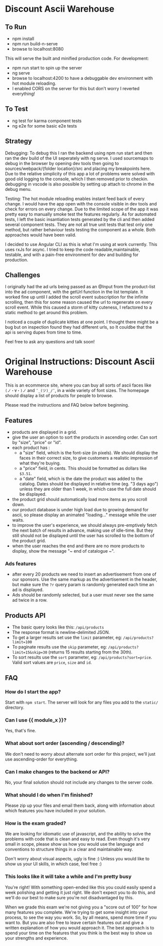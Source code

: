 Discount Ascii Warehouse
====
To Run
----
- npm install
- npm run build-n-serve
- browse to localhost:8080

This will serve the built and minified production code.
For development:
- npm run start to spin up the server
- ng serve
- browse to localhost:4200 to have a debuggable dev environment with hot module reloading.
- I enabled CORS on the server for this but don't worry I reverted everything!

To Test
----
- ng test for karma component tests
- ng e2e for some basic e2e tests

Strategy
----
Debugging:
To debug this I ran the backend using npm run start and then ran the dev build of the UI seperately with ng serve.  I used sourcemaps to debug in the browser by opening dev tools then going to sources/webpack/{folder location}/src and placing my breakpoints here.
Due to the relative simplicity of this app a lot of problems were solved with good old logging to the console, which I then removed prior to checkin.
debugging in vscode is also possible by setting up attach to chrome in the debug menu.

Testing:
The hot module reloading enables instant feed back of every change.  I would have the app open with the console visible in dev tools and check for errors on every change.  Due to the limited scope of the app it was pretty easy to manually smoke test the features regularly.
As for automated tests, I left the basic insantiation tests generated by the cli and then added several component tests.
They are not all true unit tests that test only one method, but rather behaviour tests testing the component as a whole.  Both approaches would have been valid.  

I decided to use Angular CLI as this is what I'm using at work currently.  This uses rxJs for async.  I tried to keep the code readable,maintainable, testable, and with a pain-free environment for dev and building for production.


Challenges
----
I originally had the ad urls being passed as an @Input from the product-list into the ad component, with the getUrl function in the list template.  It worked fine up until I added the scroll event subscription for the infinite scrolling, then this for some reason caused the url to regenerate on every scroll event.
While this caused a storm of kitty cuteness, I refactored to a static method to get around this problem.

I noticed a couple of duplicate kitties at one point.  I thought there might be a bug but on inspection found they had different urls, so It couldbe that the api is serving dupes from time to time.

Feel free to ask any questions and talk soon!


Original Instructions:
Discount Ascii Warehouse
====


This is an ecommerce site, where you can buy all sorts of ascii faces like `(ノ・∀・)ノ` and `¯_(ツ)_/¯`, in a wide variety of font sizes. The homepage should display a list of products for people to browse.

Please read the instructions and FAQ below before beginning.

Features
----

- products are displayed in a grid.
- give the user an option to sort the products in ascending order. Can sort by "size", "price" or "id".
- each product has :
  - a "size" field, which is the font-size (in pixels). We should display the faces in their correct size, to give customers a realistic impression of what they're buying.
  - a "price" field, in cents. This should be formatted as dollars like `$3.51`.
  - a "date" field, which is the date the product was added to the catalog. Dates should be displayed in relative time (eg. "3 days ago") unless they are older than 1 week, in which case the full date should be displayed.
- the product grid should automatically load more items as you scroll down.
- our product database is under high load due to growing demand for ascii, so please display an animated "loading..." message while the user waits.
- to improve the user's experience, we should always pre-emptively fetch the next batch of results in advance, making use of idle-time.  But they still should not be displayed until the user has scrolled to the bottom of the product grid.
- when the user reaches the end and there are no more products to display, show the message "~ end of catalogue ~".

### Ads features

- after every 20 products we need to insert an advertisement from one of our sponsors. Use the same markup as the advertisement in the header, but make sure the `?r` query param is randomly generated each time an ad is displayed.
- Ads should be randomly selected, but a user must never see the same ad twice in a row.


Products API
----

- The basic query looks like this: `/api/products`
- The response format is newline-delimited JSON.
- To get a larger results set use the `limit` parameter, eg: `/api/products?limit=100`
- To paginate results use the `skip` parameter, eg: `/api/products?limit=15&skip=30` (returns 15 results starting from the 30th).
- To sort results use the `sort` parameter, eg: `/api/products?sort=price`. Valid sort values are `price`, `size` and `id`.

FAQ
----

### How do I start the app?

Start with `npm start`. The server will look for any files you add to the `static/` directory.

### Can I use {{ module_x }}?

Yes, that's fine.

### What about sort order (ascending / descending)?

We don't need to worry about alternate sort order for this project, we'll just use ascending-order for everything.

### Can I make changes to the backend or API?

No, your final solution should not include any changes to the server code.

### What should I do when I'm finished?

Please zip up your files and email them back, along with information about which features you have included in your solution.

### How is the exam graded?

We are looking for idiomatic use of javascript, and the ability to solve the problems with code that is clean and easy to read. Even though it's very small in scope, please show us how you would use the language and conventions to structure things in a clear and maintainable way.

Don't worry about visual aspects, ugly is fine :) Unless you would like to show us your UI skills, in which case, feel free :)

### This looks like it will take a while and I'm pretty busy

You're right! With something open-ended like this you could easily spend a week polishing and getting it just right. We don't expect you to do this, and we'll do our best to make sure you're not disadvantaged by this.

When we grade this exam we're not giving you a "score out of 100" for how many features you complete. We're trying to get some insight into your process, to see the way you work. So, by all means, spend more time if you want to. But you are also free to leave certain features out and give a written explanation of how you would approach it. The best approach is to spend your time on the features that you think is the best way to show us your strengths and experience.
